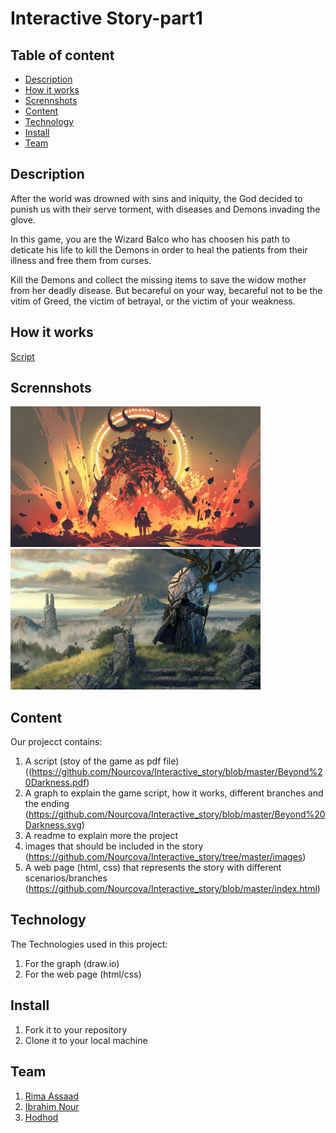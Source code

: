 # Interactive Story-part1

## Table of content
  - [Description](#description)
  - [How it works](#how-it-works)
  - [Scrennshots](#scrennshots)
  - [Content](#content)
  - [Technology](#technology)
  - [Install](#install)
  - [Team](#team)


## Description 
After the world was drowned with sins and iniquity, the God decided to punish us with their serve torment, with diseases and Demons invading the glove.

In this game, you are the Wizard Balco who has choosen his path to deticate his life to kill the Demons in order to heal the patients from their illness and free them from curses.

Kill the Demons and collect the missing items to save the widow mother from her deadly disease. But becareful on your way, becareful not to be the vitim of Greed, the victim of betrayal, or the victim of your weakness.

## How it works ##
[Script](https://github.com/Nourcova/Interactive_story/blob/master/Beyond%20Darkness.pdf)
## Scrennshots
<img src="images/image1.jpg" alt="drawing" width="400"/>

<img src="images/sacrifice.jpg" alt="sacrifice" width="400"/>

## Content 
Our projecct contains:
1. A script (stoy of the game as pdf file) ((https://github.com/Nourcova/Interactive_story/blob/master/Beyond%20Darkness.pdf)
2. A graph to explain the game script, how it works, different branches and the ending (https://github.com/Nourcova/Interactive_story/blob/master/Beyond%20Darkness.svg)
2. A readme to explain more the project
4. images that should be included in the story (https://github.com/Nourcova/Interactive_story/tree/master/images)
5. A web page (html, css) that represents the story with different scenarios/branches (https://github.com/Nourcova/Interactive_story/blob/master/index.html)

## Technology 
The Technologies used in this project:
1. For the graph (draw.io)
2. For the web page (html/css)

## Install
1. Fork it to your repository
2. Clone it to your local machine

## Team
1. [Rima Assaad](https://github.com/rimamohamedassaad)
2. [Ibrahim Nour](https://github.com/Nourcova)
3. [Hodhod](https://github.com/hodhod0)
